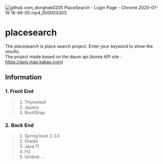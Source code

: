 ![github com_donghak0205 PlaceSearch - Login Page - Chrome 2020-07-19 18-46-00 mp4_000004303](https://user-images.githubusercontent.com/58127426/87872090-c0129a00-c9f0-11ea-861f-39b6445d4d7e.gif)

# placesearch
The placesearch is place search project. Enter your keyword to show the results.  
The project made based on the daum api.(korea API site : https://apis.map.kakao.com)

## Information
### 1. Front End
 > 1. Thymeleaf
 > 2. Jquery
 > 3. BootStrap

### 2. Back End
> 1. Spring boot 2.3.0
> 2. Gradle
> 3. Java 11
> 4. H2
> 5. lombok
...
